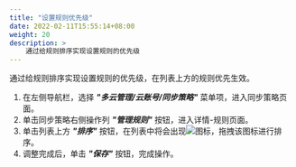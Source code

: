 ```yaml
---
title: "设置规则优先级"
date: 2022-02-11T15:55:14+08:00
weight: 20
description: >
    通过给规则排序实现设置规则的优先级
---
```


通过给规则排序实现设置规则的优先级，在列表上方的规则优先生效。

1. 在左侧导航栏，选择 **_"多云管理/云账号/同步策略"_** 菜单项，进入同步策略页面。
2. 单击同步策略右侧操作列 **_"管理规则"_** 按钮，进入详情-规则页面。
3. 单击列表上方 **_"排序"_** 按钮，在列表中将会出现![](../../../../images/sort.png)图标，拖拽该图标进行排序。
4. 调整完成后，单击 **_"保存"_** 按钮，完成操作。